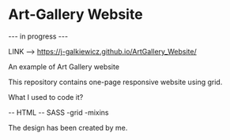 # Art-Gallery Website

--- in progress ---

LINK --> https://j-galkiewicz.github.io/ArtGallery_Website/

An example of Art Gallery website


This repository contains one-page responsive website using grid.

What I used to code it?

-- HTML -- SASS -grid -mixins 

The design has been created by me.

